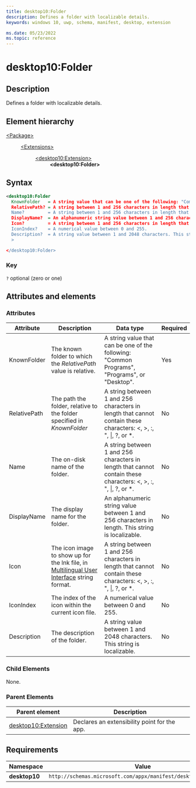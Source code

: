 ```yaml
---
title: desktop10:Folder
description: Defines a folder with localizable details.
keywords: windows 10, uwp, schema, manifest, desktop, extension

ms.date: 05/23/2022
ms.topic: reference
---
```


# desktop10:Folder

## Description

Defines a folder with localizable details.

## Element hierarchy

<dl>
<dt><a href="element-package.md">&lt;Package&gt;</a></dt>
<dd>
<dl>
<dt><a href="element-extensions.md">&lt;Extensions&gt;</a></dt>
<dd>
<dl>
<dt><a href="element-desktop10-extension.md">&lt;desktop10:Extension&gt;</a></dt>
<dd><strong>&lt;desktop10:Folder&gt;</strong></dd>
</dl>
</dd>
</dl>
</dd>
</dl>

## Syntax

```xml
<desktop10:Folder
  KnownFolder   = A string value that can be one of the following: "Common Programs", "Programs", or "Desktop".
  RelativePath? = A string between 1 and 256 characters in length that  cannot contain these characters: <, >, :, ", |, ?, or *.
  Name?         = A string between 1 and 256 characters in length that  cannot contain these characters: <, >, :, ", |, ?, or *.
  DisplayName?  = An alphanumeric string value between 1 and 256 characters in length. This string is localizable.
  Icon?         = A string between 1 and 256 characters in length that  cannot contain these characters: <, >, :, ", |, ?, or *.
  IconIndex?    = A numerical value between 0 and 255.
  Description?  = A string value between 1 and 2048 characters. This string is localizable.
  >

</desktop10:Folder>
```

### Key

`?` optional (zero or one)

## Attributes and elements

### Attributes

| Attribute | Description | Data type | Required |
|-|-|-|-|
| KnownFolder | The known folder to which the *RelativePath* value is relative. | A string value that can be one of the following: "Common Programs", "Programs", or "Desktop". | Yes |
| RelativePath | The path the folder, relative to the folder specified in *KnownFolder* | A string between 1 and 256 characters in length that  cannot contain these characters: <, >, :, ", &#124;, ?, or *. | No |
| Name | The on-disk name of the folder. | A string between 1 and 256 characters in length that  cannot contain these characters: <, >, :, ", &#124;, ?, or *. | No |
| DisplayName | The display name for the folder. | An alphanumeric string value between 1 and 256 characters in length. This string is localizable. | No |
| Icon | The icon image to show up for the lnk file, in [Multilingual User Interface](/windows/win32/intl/multilingual-user-interface) string format. | A string between 1 and 256 characters in length that  cannot contain these characters: <, >, :, ", &#124;, ?, or *.  | No |
| IconIndex | The index of the icon within the current icon file. | A numerical value between 0 and 255. | No |
| Description | The description of the folder. | A string value between 1 and 2048 characters. This string is localizable. | No |

### Child Elements

None.

### Parent Elements

| Parent element | Description |
|-|-|
| [desktop10:Extension](element-desktop10-extension.md) | Declares an extensibility point for the app. |

## Requirements

| Namespace | Value |
|-|-|
| **desktop10** | `http://schemas.microsoft.com/appx/manifest/desktop/windows10/10` |